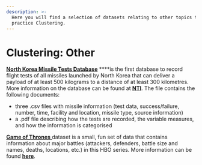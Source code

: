 ```yaml
---
description: >-
  Here you will find a selection of datasets relating to other topics to
  practice Clustering.
---
```


# Clustering: Other

[**North Korea Missile Tests Database**](https://github.com/MaurissaCM/Decoded-DA-Datastore/raw/master/data/North%20Korea%20Missile%20Tests.zip) ****is the first database to record flight tests of all missiles launched by North Korea that can deliver a payload of at least 500 kilograms to a distance of at least 300 kilometres. More information on the database can be found at [**NTI**](https://www.nti.org/analysis/articles/cns-north-korea-missile-test-database/). The file contains the following documents:

* three .csv files with missile information \(test data, success/failure, number, time, facility and location, missile type, source information\)
* a .pdf file describing how the tests are recorded, the variable measures, and how the information is categorised

[**Game of Thrones** ](https://github.com/MaurissaCM/Decoded-DA-Datastore/raw/master/data/game%20of%20thrones%20battles.csv.zip)dataset is a small, fun set of data that contains information about major battles \(attackers, defenders, battle size and names,  deaths, locations, etc.\) in this HBO series. More information can be found [**here**](https://data.world/data-society/game-of-thrones). 

